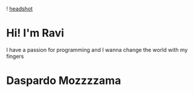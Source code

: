 ! [headshot](https://github.com/insaneguy/portofolio/blob/insaneguy-patch-1/robot-3840x2160-mecha-battle-4k-hd-13441.jpg)

# Hi! I'm Ravi
I have a passion for programming and I wanna change the world with my fingers
# Daspardo Mozzzzama

